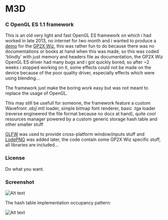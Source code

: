 M3D
=========

### C OpenGL ES 1.1 framework ###

This is an old very light and fast OpenGL ES framework on which i had worked in late 2013, no internet for two month and i wanted to produce a [demo](http://en.wikipedia.org/wiki/Demoscene) for the [GP2X Wiz](https://en.wikipedia.org/wiki/GP2X_Wiz#Overview), this was rather fun to do because there was no documentations or books at hand when this was made, so this was coded 'blindly' with just memory and headers file as documentation, the GP2X Wiz OpenGL ES driver had many bugs and i got quickly bored, so after ~2 weeks i stopped working on it, some effects could not be made on the device because of the poor quality driver, especially effects which were using blending...

The framework just make the boring work easy but was not meant to replace the usage of OpenGL.

This may still be usefull for someone, the framework feature a custom Wavefront .obj/.mtl loader, simple bitmap font renderer, basic .tga loader (reverse engineered the file format because no docs at hand), quite cool resources manager powered by a custom generic storage hash table and other smaller stuff

[GLFW](http://www.glfw.org/) was used to provide cross-platform window/inputs stuff and [LodePNG](http://lodev.org/lodepng/) was added later, the code contain some GP2X Wiz specific stuff, all libraries are included...

### License ###

Do what you want.

### Screenshot ###

![Alt text](http://www.garzul.tonsite.biz/tmp_/demo.png "m3d")

The hash table implementation occupancy pattern:

![Alt text](http://garzul.tonsite.biz/m3d/hash_table_occupancy.png "hash table occupancy pattern")
